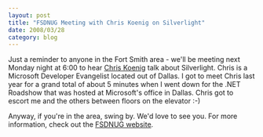 ```yaml
---
layout: post
title: "FSDNUG Meeting with Chris Koenig on Silverlight"
date: 2008/03/28
category: blog
---
```


Just a reminder to anyone in the Fort Smith area - we'll be meeting next Monday night at 6:00 to hear [Chris Koenig](http://blogs.msdn.com/chkoenig/) talk about Silverlight. Chris is a Microsoft Developer Evangelist located out of Dallas. I got to meet Chris last year for a grand total of about 5 minutes when I went down for the .NET Roadshow that was hosted at Microsoft's office in Dallas. Chris got to escort me and the others between floors on the elevator :-) 

Anyway, if you're in the area, swing by. We'd love to see you. For more information, check out the [FSDNUG website](http://fsdnug.org/).

